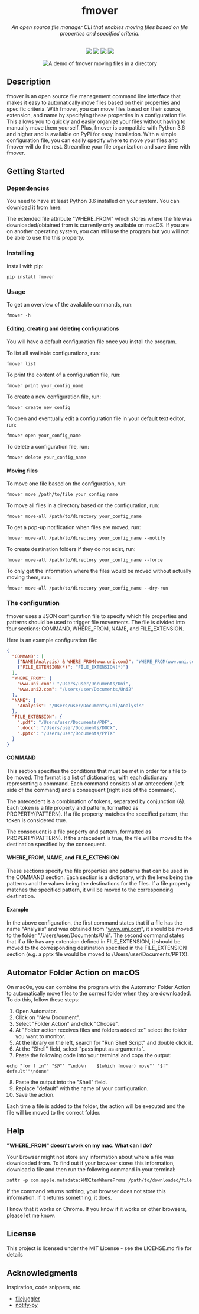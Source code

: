 
<div align="center">
<br>
  <h1> fmover </h1>
  <i> An open source file manager CLI that enables moving files based on file properties and specified criteria.
</i>
  <br>
  <br>
  <p align="center">
    <img src="https://github.com/EphraimSiegfried/fmover/actions/workflows/tests.yml/badge.svg">
    <img src="https://img.shields.io/badge/Available-on%20PyPi-blue?logoColor=white&logo=Python">
    <img src="https://img.shields.io/badge/Python-3.6%2B-blue?logo=python">
    <img src="https://img.shields.io/badge/Formatting-Black-black.svg">
  </p>
    <p align="center">
      <img src="https://user-images.githubusercontent.com/114060741/204161513-aaa94afc-9ed0-48ef-9ce1-053d0d6eab8d.gif" alt="A demo of fmover moving files in a directory">
  </p>
</div>

## Description
fmover is an open source file management command line interface that makes it easy to automatically move files based on their properties and specific criteria. With fmover, you can move files based on their source, extension, and name by specifying these properties in a configuration file. This allows you to quickly and easily organize your files without having to manually move them yourself. Plus, fmover is compatible with Python 3.6 and higher and is available on PyPi for easy installation. With a simple configuration file, you can easily specify where to move your files and fmover will do the rest. Streamline your file organization and save time with fmover.


## Getting Started
### Dependencies
You need to have at least Python 3.6 installed on your system. You can download it from [here](https://www.python.org/downloads/).

The extended file attribute "WHERE_FROM" which stores where the file was downloaded/obtained from is currently only available on macOS.
If you are on another operating system, you can still use the program but you will not be able to use the this property.


### Installing
Install with pip:
```shell
pip install fmover
```

### Usage


To get an overview of the available commands, run:
```shell
fmover -h
```

#### Editing, creating and deleting configurations
You will have a default configuration file once you install the program.

To list all available configurations, run:
```shell
fmover list
```

To print the content of a configuration file, run:
```shell
fmover print your_config_name
```

To create a new configuration file, run:
```shell
fmover create new_config
```
To open and eventually edit a configuration file in your default text editor, run:
```shell
fmover open your_config_name
```

To delete a configuration file, run:
```shell
fmover delete your_config_name
```

#### Moving files
To move one file based on the configuration, run:
```shell
fmover move /path/to/file your_config_name
```

To move all files in a directory based on the configuration, run:
```shell
fmover move-all /path/to/directory your_config_name
```

To get a pop-up notification when files are moved, run:
```shell
fmover move-all /path/to/directory your_config_name --notify
```

To create destination folders if they do not exist, run:
```shell
fmover move-all /path/to/directory your_config_name --force
```

To only get the information where the files would be moved without actually moving them, run:
```shell
fmover move-all /path/to/directory your_config_name --dry-run
```

### The configuration
fmover uses a JSON configuration file to specify which file properties and patterns should be used to trigger file movements. The file is divided into four sections: COMMAND, WHERE_FROM, NAME, and FILE_EXTENSION.

Here is an example configuration file:

```json
{
  "COMMAND": [
    {"NAME(Analysis) & WHERE_FROM(www.uni.com)": "WHERE_FROM(www.uni.com)"}, 
    {"FILE_EXTENSION(*)": "FILE_EXTENSION(*)"}
  ],
  "WHERE_FROM": {
    "www.uni.com": "/Users/user/Documents/Uni",
    "www.uni2.com": "/Users/user/Documents/Uni2"
  },
  "NAME": {
    "Analysis": "/Users/user/Documents/Uni/Analysis"
  },
  "FILE_EXTENSION": {
    ".pdf": "/Users/user/Documents/PDF",
    ".docx": "/Users/user/Documents/DOCX",
    ".pptx": "/Users/user/Documents/PPTX"
  }
}
```
#### COMMAND
This section specifies the conditions that must be met in order for a file to be moved. The format is a list of dictionaries, with each dictionary representing a command. Each command consists of an antecedent (left side of the command) and a consequent (right side of the command).

The antecedent is a combination of tokens, separated by conjunction (&). Each token is a file property and pattern, formatted as PROPERTY(PATTERN). If a file property matches the specified pattern, the token is considered true.

The consequent is a file property and pattern, formatted as PROPERTY(PATTERN). If the antecedent is true, the file will be moved to the destination specified by the consequent.

#### WHERE_FROM, NAME, and FILE_EXTENSION

These sections specify the file properties and patterns that can be used in the COMMAND section. Each section is a dictionary, with the keys being the patterns and the values being the destinations for the files. If a file property matches the specified pattern, it will be moved to the corresponding destination.

#### Example
In the above configuration, the first command states that if a file has the name "Analysis" and was obtained from "www.uni.com", it should be moved to the folder "/Users/user/Documents/Uni". The second command states that if a file has any extension defined in FILE_EXTENSION, it should be moved to the corresponding destination specified in the FILE_EXTENSION section (e.g. a pptx file would be moved to /Users/user/Documents/PPTX).


## Automator Folder Action on macOS
On macOs, you can combine the program with the Automator Folder Action to automatically move files to the correct folder when they are downloaded.
To do this, follow these steps:
1. Open Automator.
2. Click on "New Document".
3. Select "Folder Action" and click "Choose".
4. At "Folder action receives files and folders added to:" select the folder you want to monitor.
5. At the library on the left, search for "Run Shell Script" and double click it.
6. At the "Shell" field, select "pass input as arguments".
7. Paste the following code into your terminal and copy the output:
```shell
echo "for f in"' "$@"' "\ndo\n    $(which fmover) move"' "$f" default'"\ndone"
```
8. Paste the output into the "Shell" field.
9. Replace "default" with the name of your configuration.
10. Save the action.

Each time a file is added to the folder, the action will be executed and the file will be moved to the correct folder.

## Help

<strong>"WHERE_FROM" doesn't work on my mac. What can I do?</strong>

Your Browser might not store any information about where a file was downloaded from.
To find out if your browser stores this information, download a file and then run the following command in your terminal:
```shell
xattr -p com.apple.metadata:kMDItemWhereFroms /path/to/downloaded/file
```
If the command returns nothing, your browser does not store this information. If it returns something, it does.

I know that it works on Chrome. If you know if it works on other browsers, please let me know.

## License

This project is licensed under the MIT License - see the LICENSE.md file for details

## Acknowledgments

Inspiration, code snippets, etc.
* [filejuggler](https://www.filejuggler.com/features/move-and-copy-files-automatically/)
* [notify-py](https://github.com/ms7m/notify-py)
